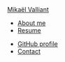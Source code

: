 <html lang="en">
<head>
    <meta charset="UTF-8">
    <link rel="stylesheet" href="https://stackpath.bootstrapcdn.com/bootstrap/4.5.0/css/bootstrap.min.css" integrity="sha384-9aIt2nRpC12Uk9gS9baDl411NQApFmC26EwAOH8WgZl5MYYxFfc+NcPb1dKGj7Sk" crossorigin="anonymous">
    <link rel="stylesheet" href="{{ url_for('static', filename='css/format.css') }}">
    <script src="https://code.jquery.com/jquery-3.5.1.slim.min.js" integrity="sha384-DfXdz2htPH0lsSSs5nCTpuj/zy4C+OGpamoFVy38MVBnE+IbbVYUew+OrCXaRkfj" crossorigin="anonymous"></script>
    <script src="https://cdn.jsdelivr.net/npm/popper.js@1.16.0/dist/umd/popper.min.js" integrity="sha384-Q6E9RHvbIyZFJoft+2mJbHaEWldlvI9IOYy5n3zV9zzTtmI3UksdQRVvoxMfooAo" crossorigin="anonymous"></script>
    <script src="https://stackpath.bootstrapcdn.com/bootstrap/4.5.0/js/bootstrap.min.js" integrity="sha384-OgVRvuATP1z7JjHLkuOU7Xw704+h835Lr+6QL9UvYjZE3Ipu6Tp75j7Bh/kR0JKI" crossorigin="anonymous"></script>

</head>
<body>
<nav class="navbar navbar-expand-lg navbar-light bg-warning">
    <div class="container">
  <a class="navbar-brand" href="http://www.linkedin.com/in/mikaël-valliant">Mikaël Valliant</a>

  <div class="collapse navbar-collapse" id="navbarNav">
    <ul class="navbar-nav mr-auto">
      <li class="nav-item active">
        <a class="nav-link" href="#">About me</a>
      </li>
      <li class="nav-item active">
        <a class="nav-link" href="#">Resume</a>
      </li>
    </ul>
    <ul class="navbar-nav ml-auto">
      <li class="nav-item active">
        <a class="nav-link" href="#">GitHub profile</a>
      </li>
      <li class="nav-item active">
        <a class="nav-link" href="#">Contact</a>
      </li>
    </ul>
  </div>
    </div>
</nav>


</body>
</html>
